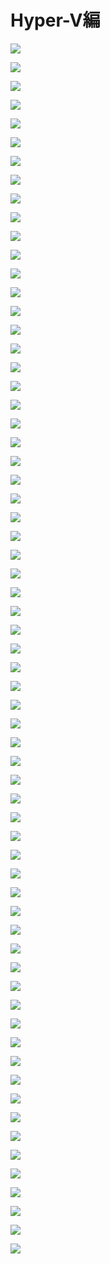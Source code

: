 # Hyper-V編






<kbd><img src=./images/hyper-v/001.png /></kbd>

<kbd><img src=./images/hyper-v/001.png /></kbd>


<kbd><img src=./images/hyper-v/002.png /></kbd>


<kbd><img src=./images/hyper-v/003.png /></kbd>


<kbd><img src=./images/hyper-v/004.png /></kbd>


<kbd><img src=./images/hyper-v/005.png /></kbd>


<kbd><img src=./images/hyper-v/006.png /></kbd>


<kbd><img src=./images/hyper-v/007.png /></kbd>


<kbd><img src=./images/hyper-v/008.png /></kbd>


<kbd><img src=./images/hyper-v/009.png /></kbd>


<kbd><img src=./images/hyper-v/010.png /></kbd>


<kbd><img src=./images/hyper-v/011.png /></kbd>


<kbd><img src=./images/hyper-v/012.png /></kbd>


<kbd><img src=./images/hyper-v/013.png /></kbd>


<kbd><img src=./images/hyper-v/014.png /></kbd>


<kbd><img src=./images/hyper-v/015.png /></kbd>


<kbd><img src=./images/hyper-v/016.png /></kbd>


<kbd><img src=./images/hyper-v/017.png /></kbd>


<kbd><img src=./images/hyper-v/018.png /></kbd>


<kbd><img src=./images/hyper-v/019.png /></kbd>


<kbd><img src=./images/hyper-v/020.png /></kbd>


<kbd><img src=./images/hyper-v/021.png /></kbd>


<kbd><img src=./images/hyper-v/022.png /></kbd>


<kbd><img src=./images/hyper-v/023.png /></kbd>


<kbd><img src=./images/hyper-v/024.png /></kbd>


<kbd><img src=./images/hyper-v/025.png /></kbd>


<kbd><img src=./images/hyper-v/026.png /></kbd>


<kbd><img src=./images/hyper-v/027.png /></kbd>


<kbd><img src=./images/hyper-v/028.png /></kbd>


<kbd><img src=./images/hyper-v/029.png /></kbd>


<kbd><img src=./images/hyper-v/030.png /></kbd>


<kbd><img src=./images/hyper-v/031.png /></kbd>


<kbd><img src=./images/hyper-v/032.png /></kbd>


<kbd><img src=./images/hyper-v/033.png /></kbd>


<kbd><img src=./images/hyper-v/034.png /></kbd>


<kbd><img src=./images/hyper-v/035.png /></kbd>


<kbd><img src=./images/hyper-v/036.png /></kbd>


<kbd><img src=./images/hyper-v/037.png /></kbd>


<kbd><img src=./images/hyper-v/038.png /></kbd>


<kbd><img src=./images/hyper-v/039.png /></kbd>


<kbd><img src=./images/hyper-v/040.png /></kbd>


<kbd><img src=./images/hyper-v/041.png /></kbd>


<kbd><img src=./images/hyper-v/042.png /></kbd>


<kbd><img src=./images/hyper-v/043.png /></kbd>


<kbd><img src=./images/hyper-v/044.png /></kbd>


<kbd><img src=./images/hyper-v/045.png /></kbd>


<kbd><img src=./images/hyper-v/046.png /></kbd>


<kbd><img src=./images/hyper-v/047.png /></kbd>


<kbd><img src=./images/hyper-v/048.png /></kbd>


<kbd><img src=./images/hyper-v/049.png /></kbd>


<kbd><img src=./images/hyper-v/050.png /></kbd>


<kbd><img src=./images/hyper-v/051.png /></kbd>


<kbd><img src=./images/hyper-v/052.png /></kbd>


<kbd><img src=./images/hyper-v/053.png /></kbd>


<kbd><img src=./images/hyper-v/054.png /></kbd>


<kbd><img src=./images/hyper-v/055.png /></kbd>


<kbd><img src=./images/hyper-v/056.png /></kbd>


<kbd><img src=./images/hyper-v/057.png /></kbd>


<kbd><img src=./images/hyper-v/058.png /></kbd>


<kbd><img src=./images/hyper-v/059.png /></kbd>


<kbd><img src=./images/hyper-v/060.png /></kbd>


<kbd><img src=./images/hyper-v/061.png /></kbd>


<kbd><img src=./images/hyper-v/062.png /></kbd>


<kbd><img src=./images/hyper-v/063.png /></kbd>


<kbd><img src=./images/hyper-v/064.png /></kbd>

